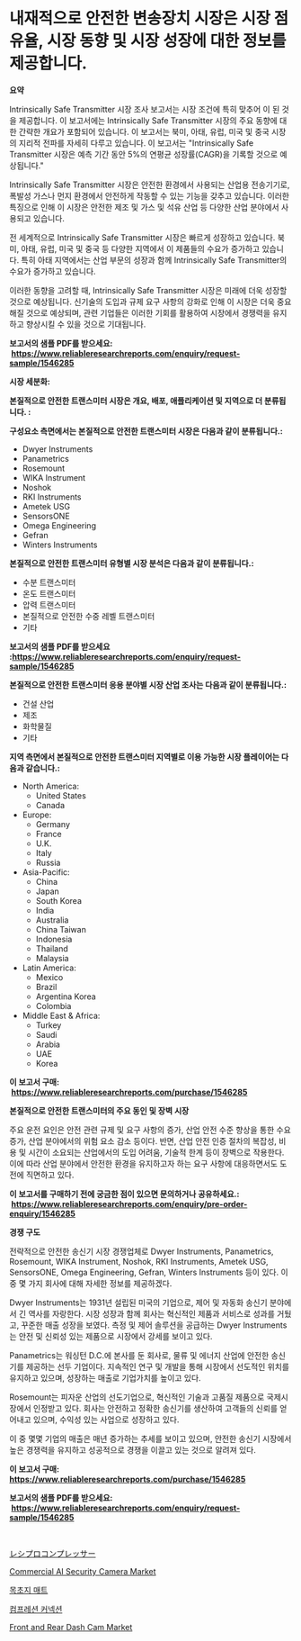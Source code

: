 <p><h1>내재적으로 안전한 변송장치 시장은 시장 점유율, 시장 동향 및 시장 성장에 대한 정보를 제공합니다.</h1></p><p><strong>요약</strong></p>
<p><p>Intrinsically Safe Transmitter 시장 조사 보고서는 시장 조건에 특히 맞추어 이 된 것을 제공합니다. 이 보고서에는 Intrinsically Safe Transmitter 시장의 주요 동향에 대한 간략한 개요가 포함되어 있습니다. 이 보고서는 북미, 아태, 유럽, 미국 및 중국 시장의 지리적 전파를 자세히 다루고 있습니다. 이 보고서는 "Intrinsically Safe Transmitter 시장은 예측 기간 동안 5%의 연평균 성장률(CAGR)을 기록할 것으로 예상됩니다."</p><p>Intrinsically Safe Transmitter 시장은 안전한 환경에서 사용되는 산업용 전송기기로, 폭발성 가스나 먼지 환경에서 안전하게 작동할 수 있는 기능을 갖추고 있습니다. 이러한 특징으로 인해 이 시장은 안전한 제조 및 가스 및 석유 산업 등 다양한 산업 분야에서 사용되고 있습니다.</p><p>전 세계적으로 Intrinsically Safe Transmitter 시장은 빠르게 성장하고 있습니다. 북미, 아태, 유럽, 미국 및 중국 등 다양한 지역에서 이 제품들의 수요가 증가하고 있습니다. 특히 아태 지역에서는 산업 부문의 성장과 함께 Intrinsically Safe Transmitter의 수요가 증가하고 있습니다.</p><p>이러한 동향을 고려할 때, Intrinsically Safe Transmitter 시장은 미래에 더욱 성장할 것으로 예상됩니다. 신기술의 도입과 규제 요구 사항의 강화로 인해 이 시장은 더욱 중요해질 것으로 예상되며, 관련 기업들은 이러한 기회를 활용하여 시장에서 경쟁력을 유지하고 향상시킬 수 있을 것으로 기대됩니다.</p></p>
<p><strong>보고서의 샘플 PDF를 받으세요: &nbsp;<a href="https://www.reliableresearchreports.com/enquiry/request-sample/1546285">https://www.reliableresearchreports.com/enquiry/request-sample/1546285</a></strong></p>
<p><strong>시장 세분화:</strong></p>
<p><strong> 본질적으로 안전한 트랜스미터 시장은 개요, 배포, 애플리케이션 및 지역으로 더 분류됩니다. :</strong></p>
<p><strong>구성요소 측면에서는 본질적으로 안전한 트랜스미터 시장은 다음과 같이 분류됩니다.:</strong></p>
<p><ul><li>Dwyer Instruments</li><li>Panametrics</li><li>Rosemount</li><li>WIKA Instrument</li><li>Noshok</li><li>RKI Instruments</li><li>Ametek USG</li><li>SensorsONE</li><li>Omega Engineering</li><li>Gefran</li><li>Winters Instruments</li></ul></p>
<p><strong> 본질적으로 안전한 트랜스미터 유형별 시장 분석은 다음과 같이 분류됩니다.:</strong></p>
<p><ul><li>수분 트랜스미터</li><li>온도 트랜스미터</li><li>압력 트랜스미터</li><li>본질적으로 안전한 수중 레벨 트랜스미터</li><li>기타</li></ul></p>
<p><strong>보고서의 샘플 PDF를 받으세요 :<a href="https://www.reliableresearchreports.com/enquiry/request-sample/1546285">https://www.reliableresearchreports.com/enquiry/request-sample/1546285</a></strong></p>
<p><strong> 본질적으로 안전한 트랜스미터 응용 분야별 시장 산업 조사는 다음과 같이 분류됩니다.:</strong></p>
<p><ul><li>건설 산업</li><li>제조</li><li>화학물질</li><li>기타</li></ul></p>
<p><strong>지역 측면에서 본질적으로 안전한 트랜스미터 지역별로 이용 가능한 시장 플레이어는 다음과 같습니다.:</strong></p>
<p><ul>
    <li>
        North America:
        <ul>
            <li>United States</li>
            <li>Canada</li>
        </ul>
    </li>
    <li>
        Europe:
        <ul>
            <li>Germany</li>
            <li>France</li>
            <li>U.K.</li>
            <li>Italy</li>
            <li>Russia</li>
        </ul>
    </li>
    <li>
        Asia-Pacific:
        <ul>
            <li>China</li>
            <li>Japan</li>
            <li>South Korea</li>
            <li>India</li>
            <li>Australia</li>
            <li>China Taiwan</li>
            <li>Indonesia</li>
            <li>Thailand</li>
            <li>Malaysia</li>
        </ul>
    </li>
    <li>
        Latin America:
        <ul>
            <li>Mexico</li>
            <li>Brazil</li>
            <li>Argentina Korea</li>
            <li>Colombia</li>
        </ul>
    </li>
    <li>
        Middle East & Africa:
        <ul>
            <li>Turkey</li>
            <li>Saudi</li>
            <li>Arabia</li>
            <li>UAE</li>
            <li>Korea</li>
        </ul>
    </li>
    </ul></p>
<p><strong>이 보고서 구매: &nbsp;<a href="https://www.reliableresearchreports.com/purchase/1546285">https://www.reliableresearchreports.com/purchase/1546285</a></strong></p>
<p><strong>본질적으로 안전한 트랜스미터의 주요 동인 및 장벽 시장</strong></p>
<p><p>주요 운전 요인은 안전 관련 규제 및 요구 사항의 증가, 산업 안전 수준 향상을 통한 수요 증가, 산업 분야에서의 위험 요소 감소 등이다. 반면, 산업 안전 인증 절차의 복잡성, 비용 및 시간이 소요되는 산업에서의 도입 어려움, 기술적 한계 등이 장벽으로 작용한다. 이에 따라 산업 분야에서 안전한 환경을 유지하고자 하는 요구 사항에 대응하면서도 도전에 직면하고 있다. </p></p>
<p><strong>이 보고서를 구매하기 전에 궁금한 점이 있으면 문의하거나 공유하세요.: &nbsp;<a href="https://www.reliableresearchreports.com/enquiry/pre-order-enquiry/1546285">https://www.reliableresearchreports.com/enquiry/pre-order-enquiry/1546285</a></strong></p>
<p><strong>경쟁 구도</strong></p>
<p><p>전략적으로 안전한 송신기 시장 경쟁업체로 Dwyer Instruments, Panametrics, Rosemount, WIKA Instrument, Noshok, RKI Instruments, Ametek USG, SensorsONE, Omega Engineering, Gefran, Winters Instruments 등이 있다. 이 중 몇 가지 회사에 대해 자세한 정보를 제공하겠다.</p><p>Dwyer Instruments는 1931년 설립된 미국의 기업으로, 제어 및 자동화 송신기 분야에서 긴 역사를 자랑한다. 시장 성장과 함께 회사는 혁신적인 제품과 서비스로 성과를 거뒀고, 꾸준한 매출 성장을 보였다. 측정 및 제어 솔루션을 공급하는 Dwyer Instruments는 안전 및 신뢰성 있는 제품으로 시장에서 강세를 보이고 있다.</p><p>Panametrics는 워싱턴 D.C.에 본사를 둔 회사로, 물류 및 에너지 산업에 안전한 송신기를 제공하는 선두 기업이다. 지속적인 연구 및 개발을 통해 시장에서 선도적인 위치를 유지하고 있으며, 성장하는 매출로 기업가치를 높이고 있다.</p><p>Rosemount는 피자운 산업의 선도기업으로, 혁신적인 기술과 고품질 제품으로 국제시장에서 인정받고 있다. 회사는 안전하고 정확한 송신기를 생산하여 고객들의 신뢰를 얻어내고 있으며, 수익성 있는 사업으로 성장하고 있다.</p><p>이 중 몇몇 기업의 매출은 매년 증가하는 추세를 보이고 있으며, 안전한 송신기 시장에서 높은 경쟁력을 유지하고 성공적으로 경쟁을 이끌고 있는 것으로 알려져 있다.</p></p>
<p><strong>이 보고서 구매: &nbsp; <a href="https://www.reliableresearchreports.com/purchase/1546285">https://www.reliableresearchreports.com/purchase/1546285</a></strong></p>
<p><strong>보고서의 샘플 PDF를 받으세요: &nbsp;<a href="https://www.reliableresearchreports.com/enquiry/request-sample/1546285">https://www.reliableresearchreports.com/enquiry/request-sample/1546285</a></strong><strong></strong></p>
<p>&nbsp;</p>
<p><p><a href="https://medium.com/@deonboer2023/%E5%BE%80%E5%BE%A9%E5%9C%A7%E7%B8%AE%E6%A9%9F%E5%B8%82%E5%A0%B4%E3%81%AE%E5%B1%95%E6%9C%9B-%E5%B8%82%E5%A0%B4%E3%83%88%E3%83%AC%E3%83%B3%E3%83%89-%E6%88%90%E9%95%B7-2024%E5%B9%B4%E3%81%8B%E3%82%892031%E5%B9%B4%E3%81%BE%E3%81%A7%E3%81%AE%E4%BA%88%E6%B8%AC-6ee618f5498d">レシプロコンプレッサー</a></p><p><a href="https://github.com/juancolorado15/Market-Research-Report-List-2/blob/main/commercial-ai-security-camera-market.md">Commercial AI Security Camera Market</a></p><p><a href="https://github.com/xvz497517413/Market-Research-Report-List-1/blob/main/109757913355.md">목초지 매트</a></p><p><a href="https://github.com/vskv4779xr1/Market-Research-Report-List-1/blob/main/585649013356.md">컴프레션 커넥션</a></p><p><a href="https://issuu.com/reportprime-2/docs/front-and-rear-dash-cam-market-size-2030.pptx">Front and Rear Dash Cam Market</a></p></p>